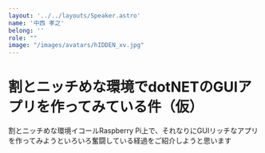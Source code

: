 ```yaml
---
layout: '../../layouts/Speaker.astro'
name: '中西 孝之'
belong: ''
role: ""
image: "/images/avatars/hIDDEN_xv.jpg"
---
```


# 割とニッチめな環境でdotNETのGUIアプリを作ってみている件（仮）	

割とニッチめな環境イコールRaspberry Pi上で、それなりにGUIリッチなアプリを作ってみようといろいろ奮闘している経過をご紹介しようと思います
